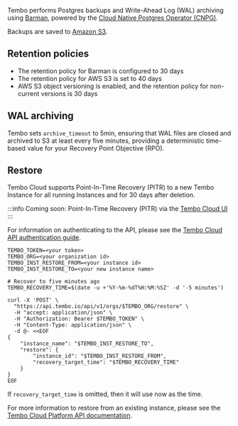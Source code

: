 Tembo performs Postgres backups and Write-Ahead Log (WAL) archiving using [Barman](https://pgbarman.org/), powered by the [Cloud Native Postgres Operator (CNPG)](https://cloudnative-pg.io/).

Backups are saved to [Amazon S3](https://aws.amazon.com/s3/).

## Retention policies

-   The retention policy for Barman is configured to 30 days
-   The retention policy for AWS S3 is set to 40 days
-   AWS S3 object versioning is enabled, and the retention policy for non-current versions is 30 days

## WAL archiving

Tembo sets `archive_timeout` to 5min, ensuring that WAL files are closed and archived to S3 at least every five minutes, providing a deterministic time-based value for your Recovery Point Objective (RPO).

## Restore

Tembo Cloud supports Point-In-Time Recovery (PITR) to a new Tembo Instance for all running Instances and for 30 days after deletion.

:::info
Coming soon: Point-In-Time Recovery (PITR) via the [Tembo Cloud UI](https://cloud.tembo.io)
:::

For information on authenticating to the API, please see the [Tembo Cloud API authentication guide](/docs/tembo-cloud/security-and-authentication/api-authentication).

```shell
TEMBO_TOKEN=<your token>
TEMBO_ORG=<your organization id>
TEMBO_INST_RESTORE_FROM=<your instance id>
TEMBO_INST_RESTORE_TO=<your new instance name>

# Recover to five minutes ago
TEMBO_RECOVERY_TIME=$(date -u +'%Y-%m-%dT%H:%M:%SZ' -d '-5 minutes')

curl -X 'POST' \
  "https://api.tembo.io/api/v1/orgs/$TEMBO_ORG/restore" \
  -H "accept: application/json" \
  -H "Authorization: Bearer $TEMBO_TOKEN" \
  -H "Content-Type: application/json" \
  -d @- <<EOF
{
    "instance_name": "$TEMBO_INST_RESTORE_TO",
    "restore": {
        "instance_id": "$TEMBO_INST_RESTORE_FROM",
        "recovery_target_time": "$TEMBO_RECOVERY_TIME"
    }
}
EOF
```

If `recovery_target_time` is omitted, then it will use now as the time.

For more information to restore from an existing instance, please see the [Tembo Cloud Platform API documentation](https://tembo.io/docs/tembo-cloud/openapi/#tag/instance/operation/restore_instance).
